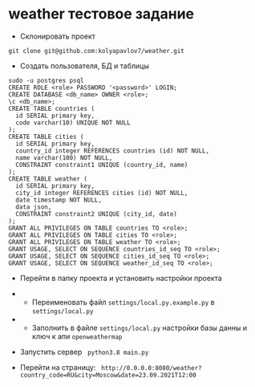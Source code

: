 # weather тестовое задание

- Склонировать проект
```
git clone git@github.com:kolyapavlov7/weather.git
```

- Создать пользователя, БД и таблицы
```
sudo -u postgres psql
CREATE ROLE <role> PASSWORD '<password>' LOGIN;
CREATE DATABASE <db_name> OWNER <role>;
\c <db_name>;
CREATE TABLE countries (
  id SERIAL primary key,
  code varchar(10) UNIQUE NOT NULL
);
CREATE TABLE cities (
  id SERIAL primary key,
  country_id integer REFERENCES countries (id) NOT NULL,
  name varchar(100) NOT NULL,
  CONSTRAINT constraint1 UNIQUE (country_id, name)
);
CREATE TABLE weather (
  id SERIAL primary key,
  city_id integer REFERENCES cities (id) NOT NULL,
  date timestamp NOT NULL,
  data json,
  CONSTRAINT constraint2 UNIQUE (city_id, date)
);
GRANT ALL PRIVILEGES ON TABLE countries TO <role>;
GRANT ALL PRIVILEGES ON TABLE cities TO <role>;
GRANT ALL PRIVILEGES ON TABLE weather TO <role>;
GRANT USAGE, SELECT ON SEQUENCE countries_id_seq TO <role>;
GRANT USAGE, SELECT ON SEQUENCE cities_id_seq TO <role>;
GRANT USAGE, SELECT ON SEQUENCE weather_id_seq TO <role>;
```

- Перейти в папку проекта и установить настройки проекта
- - Переименовать файл ```settings/local.py.example.py``` в ```settings/local.py```
- - Заполнить в файле ```settings/local.py``` настройки базы данны и ключ к апи ```openweathermap```

- Запустить сервер
```  python3.8 main.py ```

- Перейти на страницу:
```  http://0.0.0.0:8080/weather?country_code=RU&city=Moscow&date=23.09.2021T12:00 ```
